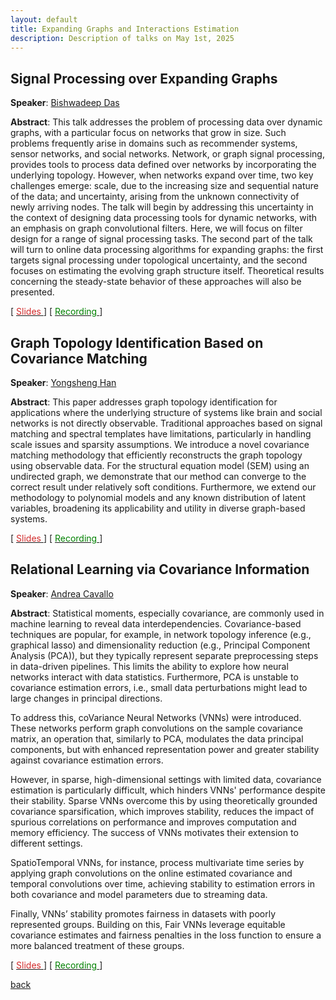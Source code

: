```yaml
---
layout: default
title: Expanding Graphs and Interactions Estimation
description: Description of talks on May 1st, 2025
---
```



## Signal Processing over Expanding Graphs

**Speaker**: [Bishwadeep Das](https://scholar.google.com/citations?user=3D96umoAAAAJ&hl=en)

**Abstract**: This talk addresses the problem of processing data over dynamic graphs, with a particular focus on networks that grow in size. Such problems frequently arise in domains such as recommender systems, sensor networks, and social networks. Network, or graph signal processing, provides tools to process data defined over networks by incorporating the underlying topology. However, when networks expand over time, two key challenges emerge: scale, due to the increasing size and sequential nature of the data; and uncertainty, arising from the unknown connectivity of newly arriving nodes.
The talk will begin by addressing this uncertainty in the context of designing data processing tools for dynamic networks, with an emphasis on graph convolutional filters. Here, we will focus on filter design for a range of signal processing tasks. The second part of the talk will turn to online data processing algorithms for expanding graphs: the first targets signal processing under topological uncertainty, and the second focuses on estimating the evolving graph structure itself. Theoretical results concerning the steady-state behavior of these approaches will also be presented.

[ [<span style="color:#D22B2B">Slides</span>
    ](../slides/20250501_das.pdf) ] [ [<span style="color:green">Recording</span>
    ](https://www.youtube.com/watch?v=bVGrNMJXqmA) ]


## Graph Topology Identification Based on Covariance Matching

**Speaker**: [Yongsheng Han](https://microelectronics.tudelft.nl/People/bio.php?id=1070)

**Abstract**: This paper addresses graph topology identification for applications where the underlying structure of systems like brain and social networks is not directly observable. Traditional approaches based on signal matching and spectral templates have limitations, particularly in handling scale issues and sparsity assumptions. We introduce a novel covariance matching methodology that efficiently reconstructs the graph topology using observable data. For the structural equation model (SEM) using an undirected graph, we demonstrate that our method can converge to the correct result under relatively soft conditions. Furthermore, we extend our methodology to polynomial models and any known distribution of latent variables, broadening its applicability and utility in diverse graph-based systems.

[ [<span style="color:#D22B2B">Slides</span>
    ](../slides/20250501_han.pdf) ] [ [<span style="color:green">Recording</span>
    ](https://www.youtube.com/watch?v=OlyW3YoS5ao) ]


## Relational Learning via Covariance Information

**Speaker**: [Andrea Cavallo](https://scholar.google.com/citations?user=rzuJ5jMAAAAJ)


**Abstract**: Statistical moments, especially covariance, are commonly used in machine learning to reveal data interdependencies. Covariance-based techniques are popular, for example, in network topology inference (e.g., graphical lasso) and dimensionality reduction (e.g., Principal Component Analysis (PCA)), but they typically represent separate preprocessing steps in data-driven pipelines. This limits the ability to explore how neural networks interact with data statistics. Furthermore, PCA is unstable to covariance estimation errors, i.e., small data perturbations might lead to large changes in principal directions.
 
To address this, coVariance Neural Networks (VNNs) were introduced. These networks perform graph convolutions on the sample covariance matrix, an operation that, similarly to PCA, modulates the data principal components, but with enhanced representation power and greater stability against covariance estimation errors.
 
However, in sparse, high-dimensional settings with limited data, covariance estimation is particularly difficult, which hinders VNNs' performance despite their stability. Sparse VNNs overcome this by using theoretically grounded covariance sparsification, which improves stability, reduces the impact of spurious correlations on performance and improves computation and memory efficiency. The success of VNNs motivates their extension to different settings.
 
SpatioTemporal VNNs, for instance, process multivariate time series by applying graph convolutions on the online estimated covariance and temporal convolutions over time, achieving stability to estimation errors in both covariance and model parameters due to streaming data.
 
Finally, VNNs’ stability promotes fairness in datasets with poorly represented groups. Building on this, Fair VNNs leverage equitable covariance estimates and fairness penalties in the loss function to ensure a more balanced treatment of these groups.

[ [<span style="color:#D22B2B">Slides</span>
    ](../slides/20250501_cavallo.pdf) ] [ [<span style="color:green">Recording</span>
    ](https://www.youtube.com/watch?v=02G9t-ajJuE) ]



[back](../index.md#may-1st-2025-expanding-graphs-and-interactions-estimation)
